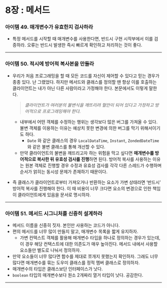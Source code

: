 # 8장 : 메서드

### 아이템 49. 매개변수가 유효한지 검사하라

- 특정 메서드를 시작할 때 매개변수를 사용한다면, 반드시 구현 시작부에서 이를 검증하라. 오류는 반드시 발생한 즉시 빠르게 확인하고 처리하는 것이 좋다.

---

### 아이템 50. 적시에 방어적 복사본을 만들라

- 우리가 처음 프로그래밍을 할 때 모든 코드를 자신이 제어할 수 있다고 믿는 경우가 종종 있다. 난 그랬었다. 하지만 메서드와 클래스를 정의할 땐 항상 이를 호출하는 클라이언트는 내가 아닌 다른 사람이라고 가정해야 한다. 본문에서도 이렇게 말한다.
    
    > *클라이언트가 여러분의 불변식을 깨뜨리려 혈안이 되어 있다고 가정하고 방어적으로 프로그래밍해야 한다.*
    > 
    - 내부에서 어떤 객체를 수정하는 행위는 생각보다 많은 버그를 가져올 수 있다. 불변 객체를 이용하는 이유는 예상치 못한 변경에 의한 버그를 막기 위해서이기도 하다.
        - `Date` 와 같은 클래스의 경우 `LocalDataTime`, `Instant`, `ZondedDateTime` 와 같은 불변 클래스를 통해 개선할 수 있다.
    - 만약 클라이언트의 불변을 깨뜨리고자 하는 위험을 막고 싶다면 **매개변수를 방어적으로 복사한 뒤 유효성 검사를 진행**하면 된다. 방어적 복사를 사용하는 이유는 원본 객체로 진행할 경우 수정과 유효성 검사를 각각 다른 스레드가 수행하며 순서가 얽히는 동시성 문제가 존재하기 때문이다.
- 즉 클래스가 클라이언트로부터 가져오거나 반환하는 요소가 가변 상태라면 ‘반드시’ 방어적 복사를 진행해야 한다. 이 때 비용이 너무 크다면 요소의 변경으로 인한 책임이 클라이언트에게 있음을 문서로 명시하자.

---

### 아이템 51. 메서드 시그니처를 신중히 설계하라

- 메서드 이름을 신중히 짓자. 본인만 사용하는 코드가 아니다.
- 편의 메서드를 너무 많이 만들지 말고, 매개변수 목록을 짧게 유지하자.
    - 가변 컨텍스트 객체를 활용해 매개변수 타입을 하나로 정의하는 경우가 있는데, 이 경우 해당 컨택스트에 대한 의존도가 매우 높아진다. 메서드 내에서 사용할 요소들만 별도로 나눠서 정의하자.
- 만약 요소들이 너무 많다면 함수를 제대로 쪼개지 못했는지 확인하자. 그래도 너무 많다면 매개변수를 묶는 도우미 클래스를 정적 멤버 클래스로 정의하자.
- 매개변수의 타입은 클래스보단 인터페이스가 낫다.
- `boolean` 타입의 매개변수보다 원소 2개짜리 열거 타입이 낫다. 공감한다.

---